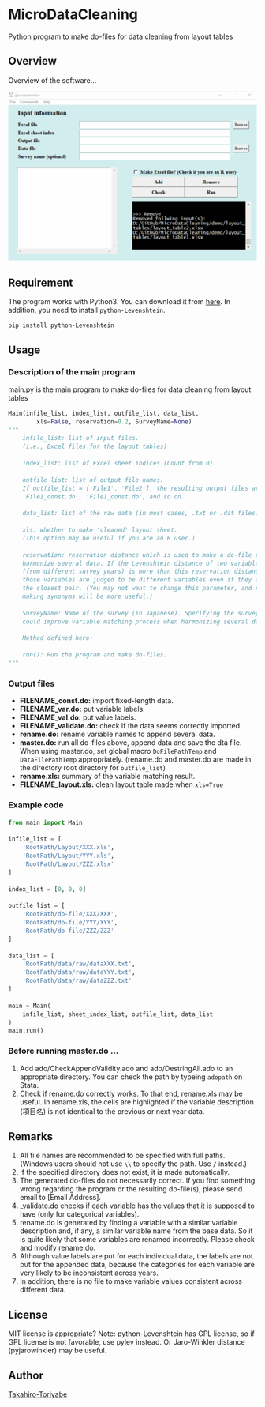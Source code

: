 # MicroDataCleaning
Python program to make do-files for data cleaning from layout tables

## Overview
Overview of the software...

![demo](https://github.com/Takahiro-Toriyabe/MicroDataCleaning/blob/e49a4f95313d5521ae9097957e5a630cb58e02a5/img/demo.gif)

## Requirement
The program works with Python3. You can download it from
[here](https://www.anaconda.com/distribution/). In addition, you need to
install
`python-Levenshtein`.
```
pip install python-Levenshtein
```

## Usage

### Description of the main program
main.py is the main program to make do-files for data cleaning from layout
tables

```Python
Main(infile_list, index_list, outfile_list, data_list,
        xls=False, reservation=0.2, SurveyName=None)
"""
    infile_list: list of input files.
    (i.e., Excel files for the layout tables)

    index_list: list of Excel sheet indices (Count from 0).

    outfile_list: list of output file names.
    If outfile_list = ['File1', 'File2'], the resulting output files are
    'File1_const.do', 'File1_const.do', and so on.

    data_list: list of the raw data (in most cases, .txt or .dat files).

    xls: whether to make 'cleaned' layout sheet.
    (This option may be useful if you are an R user.)

    reservation: reservation distance which is used to make a do-file to
    harmonize several data. If the Levenshtein distance of two variables
    (from different survey years) is more than this reservation distance,
    those variables are judged to be different variables even if they are
    the closest pair. (You may not want to change this parameter, and rather
    making synonyms will be more useful.)

    SurveyName: Name of the survey (in Japanese). Specifying the survey name
    could improve variable matching process when harmonizing several data.

    Method defined here:

    run(): Run the program and make do-files.
"""
```

### Output files
- **FILENAME_const.do:** import fixed-length data.
- **FILENAME_var.do:** put variable labels.
- **FILENAME_val.do:** put value labels.
- **FILENAME_validate.do:** check if the data seems correctly imported.
- **rename.do:** rename variable names to append several data.
- **master.do:** run all do-files above, append data and save the dta file.
When using master.do, set global macro `DoFilePathTemp` and `DataFilePathTemp`
appropriately. (rename.do and master.do are made in the directory root
directory for `outfile_list`)
- **rename.xls:** summary of the variable matching result.
- **FILENAME_layout.xls:** clean layout table made when `xls=True`

### Example code
```Python
from main import Main

infile_list = [
    'RootPath/Layout/XXX.xls',
    'RootPath/Layout/YYY.xls',
    'RootPath/Layout/ZZZ.xlsx'
]

index_list = [0, 0, 0]

outfile_list = [
    'RootPath/do-file/XXX/XXX',
    'RootPath/do-file/YYY/YYY',
    'RootPath/do-file/ZZZ/ZZZ'
]

data_list = [
    'RootPath/data/raw/dataXXX.txt',
    'RootPath/data/raw/dataYYY.txt',
    'RootPath/data/raw/dataZZZ.txt'
]

main = Main(
    infile_list, sheet_index_list, outfile_list, data_list
)
main.run()
```

### Before running master.do ...
1. Add ado/CheckAppendValidity.ado and ado/DestringAll.ado to an appropriate
directory. You can check the path by typeing `adopath` on Stata.
2. Check if rename.do correctly works. To that end, rename.xls may be useful.
In rename.xls, the cells are highlighted if the variable description (項目名)
is not identical to the previous or next year data.

## Remarks
1. All file names are recommended to be specified with full paths. (Windows users should not use `\\` to specify the path. Use `/` instead.)
2. If the specified directory does not exist, it is made automatically.
2. The generated do-files do not necessarily correct.
If you find something wrong regarding the program or
 the resulting do-file(s), please send email to [Email Address].
3. \_validate.do checks if each variable has the values that it is supposed
to have (only for categorical variables).
4. rename.do is generated by finding a variable with a similar variable
description and, if any, a similar variable name from the base data. So it is
quite likely that some variables are renamed incorrectly. Please check and
modify rename.do.
5. Although value labels are put for each individual data, the labels are not
put for the appended data, because the categories for each variable are very
likely to be inconsistent across years.
6. In addition, there is no file to make variable values consistent across
different data.

## License
MIT license is appropriate?
Note: python-Levenshtein has GPL license, so if GPL license is not favorable,
use pylev instead. Or Jaro-Winkler distance (pyjarowinkler) may be useful.

## Author
[Takahiro-Toriyabe](https://github.com/Takahiro-Toriyabe)
